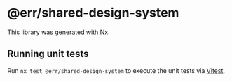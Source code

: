 # @err/shared-design-system

This library was generated with [Nx](https://nx.dev).

## Running unit tests

Run `nx test @err/shared-design-system` to execute the unit tests via [Vitest](https://vitest.dev/).
